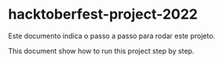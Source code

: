 # hacktoberfest-project-2022

Este documento indica o passo a passo para rodar este projeto.

This document show how to run this project step by step.

